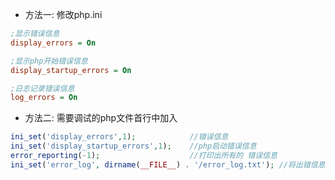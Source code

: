 - 方法一: 修改php.ini

```ini
;显示错误信息
display_errors = On

;显示php开始错误信息
display_startup_errors = On

;日志记录错误信息
log_errors = On
```

- 方法二: 需要调试的php文件首行中加入

```php
ini_set('display_errors',1);            //错误信息
ini_set('display_startup_errors',1);    //php启动错误信息
error_reporting(-1);                    //打印出所有的 错误信息
ini_set('error_log', dirname(__FILE__) . '/error_log.txt'); //将出错信息输出到一个文本文件
```
